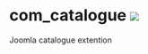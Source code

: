 # com_catalogue <img src="https://travis-ci.org/saity74/com_catalogue.svg" />
Joomla catalogue extention
